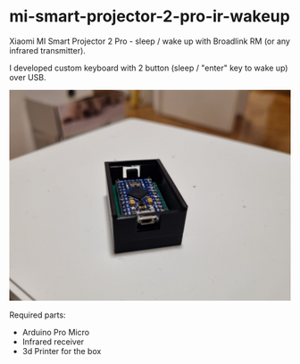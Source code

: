 # mi-smart-projector-2-pro-ir-wakeup

Xiaomi MI Smart Projector 2 Pro - sleep / wake up with Broadlink RM 
(or any infrared transmitter). 

I developed custom keyboard with 2 button (sleep / "enter" key to wake up) over USB. 

<img src="/stl/ir-remote-box.jpg" width="600"/>


Required parts:
- Arduino Pro Micro
- Infrared receiver
- 3d Printer for the box

